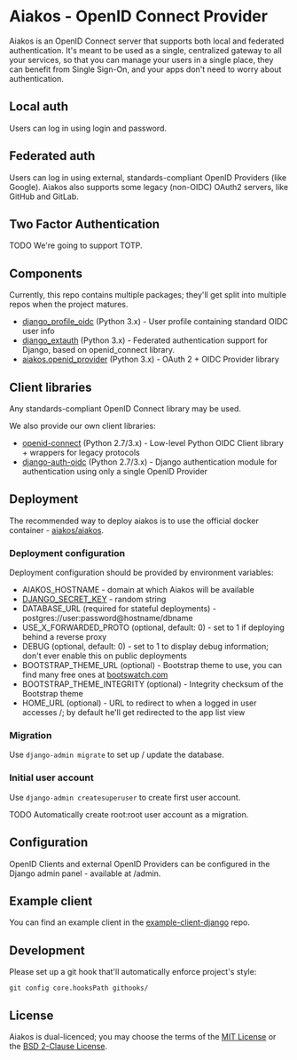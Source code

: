 # Aiakos - OpenID Connect Provider

Aiakos is an OpenID Connect server that supports both local and federated authentication. It's meant to be used as a single, centralized gateway to all your services, so that you can manage your users in a single place, they can benefit from Single Sign-On, and your apps don't need to worry about authentication.

## Local auth
Users can log in using login and password.

## Federated auth
Users can log in using external, standards-compliant OpenID Providers (like Google). Aiakos also supports some legacy (non-OIDC) OAuth2 servers, like GitHub and GitLab.

## Two Factor Authentication
TODO We're going to support TOTP.

## Components
Currently, this repo contains multiple packages; they'll get split into multiple repos when the project matures.

* [django_profile_oidc](django_profile_oidc) (Python 3.x) - User profile containing standard OIDC user info
* [django_extauth](django_extauth) (Python 3.x) - Federated authentication support for Django, based on openid_connect library.
* [aiakos.openid_provider](aiakos/openid_provider) (Python 3.x) - OAuth 2 + OIDC Provider library

## Client libraries
Any standards-compliant OpenID Connect library may be used.

We also provide our own client libraries:
* [openid-connect](https://gitlab.com/aiakos/python-openid-connect) (Python 2.7/3.x) - Low-level Python OIDC Client library + wrappers for legacy protocols
* [django-auth-oidc](https://gitlab.com/aiakos/django-auth-oidc) (Python 2.7/3.x) - Django authentication module for authentication using only a single OpenID Provider

## Deployment

The recommended way to deploy aiakos is to use the official docker container - [aiakos/aiakos](https://hub.docker.com/r/aiakos/aiakos).

### Deployment configuration
Deployment configuration should be provided by environment variables:

* AIAKOS_HOSTNAME - domain at which Aiakos will be available
* [DJANGO_SECRET_KEY](https://docs.djangoproject.com/en/1.10/ref/settings/#secret-key) - random string
* DATABASE_URL (required for stateful deployments) - postgres://user:password@hostname/dbname
* USE_X_FORWARDED_PROTO (optional, default: 0) - set to 1 if deploying behind a reverse proxy
* DEBUG (optional, default: 0) - set to 1 to display debug information; don't ever enable this on public deployments
* BOOTSTRAP_THEME_URL (optional) - Bootstrap theme to use, you can find many free ones at [bootswatch.com](https://bootswatch.com/)
* BOOTSTRAP_THEME_INTEGRITY (optional) - Integrity checksum of the Bootstrap theme
* HOME_URL (optional) - URL to redirect to when a logged in user accesses /; by default he'll get redirected to the app list view

### Migration
Use `django-admin migrate` to set up / update the database.

### Initial user account
Use `django-admin createsuperuser` to create first user account.

TODO Automatically create root:root user account as a migration.

## Configuration
OpenID Clients and external OpenID Providers can be configured in the Django admin panel - available at /admin.

## Example client
You can find an example client in the [example-client-django](https://gitlab.com/aiakos/example-client-django) repo.

## Development
Please set up a git hook that'll automatically enforce project's style:

	git config core.hooksPath githooks/

## License
Aiakos is dual-licenced; you may choose the terms of the [MIT License](LICENSE) or the [BSD 2-Clause License](LICENSE.BSD).
